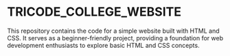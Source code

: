 # TRICODE_COLLEGE_WEBSITE
This repository contains the code for a simple website built with HTML and CSS. It serves as a beginner-friendly project, providing a foundation for web development enthusiasts to explore basic HTML and CSS concepts.
